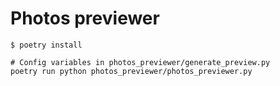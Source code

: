 # Photos previewer

```
$ poetry install
```

```
# Config variables in photos_previewer/generate_preview.py
poetry run python photos_previewer/photos_previewer.py
```

